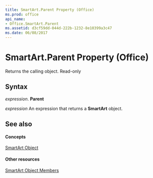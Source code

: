 ```yaml
---
title: SmartArt.Parent Property (Office)
ms.prod: office
api_name:
- Office.SmartArt.Parent
ms.assetid: d3cf59dd-044d-222b-1232-8e10399a3c47
ms.date: 06/08/2017
---
```



# SmartArt.Parent Property (Office)

Returns the calling object. Read-only


## Syntax

 _expression_. **Parent**

 _expression_ An expression that returns a **SmartArt** object.


## See also


#### Concepts


[SmartArt Object](smartart-object-office.md)
#### Other resources


[SmartArt Object Members](smartart-members-office.md)

